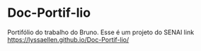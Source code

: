 # Doc-Portif-lio
Portifólio do trabalho do Bruno.
Esse é um projeto do SENAI 
link https://lyssaellen.github.io/Doc-Portif-lio/
